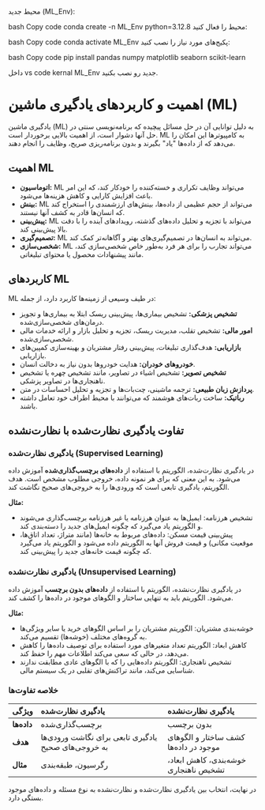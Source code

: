 محیط جدید (ML_Env):

bash
Copy code
conda create -n ML_Env python=3.12.8
محیط را فعال کنید:

bash
Copy code
conda activate ML_Env
پکیج‌های مورد نیاز را نصب کنید:

bash
Copy code
pip install pandas numpy matplotlib seaborn scikit-learn

داخل vs code 
kernal ML_Env
جدید رو نصب بکنید.

# اهمیت و کاربردهای یادگیری ماشین (ML)

یادگیری ماشین (ML) به دلیل توانایی آن در حل مسائل پیچیده که برنامه‌نویسی سنتی در حل آنها دشوار است، از اهمیت بالایی برخوردار است. ML به کامپیوترها این امکان را می‌دهد که از داده‌ها "یاد" بگیرند و بدون برنامه‌ریزی صریح، وظایف را انجام دهند.

## اهمیت ML

*   **اتوماسیون:** ML می‌تواند وظایف تکراری و خسته‌کننده را خودکار کند، که این امر باعث افزایش کارایی و کاهش هزینه‌ها می‌شود.
*   **بینش:** ML می‌تواند از حجم عظیمی از داده‌ها، بینش‌های ارزشمندی را استخراج کند که انسان‌ها قادر به کشف آنها نیستند.
*   **پیش‌بینی:** ML می‌تواند با تجزیه و تحلیل داده‌های گذشته، رویدادهای آینده را با دقت بالا پیش‌بینی کند.
*   **تصمیم‌گیری:** ML می‌تواند به انسان‌ها در تصمیم‌گیری‌های بهتر و آگاهانه‌تر کمک کند.
*   **شخصی‌سازی:** ML می‌تواند تجارب را برای هر فرد به‌طور خاص شخصی‌سازی کند، مانند پیشنهادات محصول یا محتوای تبلیغاتی.

## کاربردهای ML

ML در طیف وسیعی از زمینه‌ها کاربرد دارد، از جمله:

*   **تشخیص پزشکی:** تشخیص بیماری‌ها، پیش‌بینی ریسک ابتلا به بیماری‌ها و تجویز درمان‌های شخصی‌سازی‌شده.
*   **امور مالی:** تشخیص تقلب، مدیریت ریسک، تجزیه و تحلیل بازار و ارائه خدمات مالی شخصی‌سازی‌شده.
*   **بازاریابی:** هدف‌گذاری تبلیغات، پیش‌بینی رفتار مشتریان و بهینه‌سازی کمپین‌های بازاریابی.
*   **خودروهای خودران:** هدایت خودروها بدون نیاز به دخالت انسان.
*   **تشخیص تصویر:** تشخیص اشیاء در تصاویر، مانند تشخیص چهره یا تشخیص ناهنجاری‌ها در تصاویر پزشکی.
*   **پردازش زبان طبیعی:** ترجمه ماشینی، چت‌بات‌ها و تجزیه و تحلیل احساسات در متن.
*   **رباتیک:** ساخت ربات‌های هوشمند که می‌توانند با محیط اطراف خود تعامل داشته باشند.

## تفاوت یادگیری نظارت‌شده با نظارت‌نشده

### یادگیری نظارت‌شده (Supervised Learning)

در یادگیری نظارت‌شده، الگوریتم با استفاده از **داده‌های برچسب‌گذاری‌شده** آموزش داده می‌شود. به این معنی که برای هر نمونه داده، خروجی مطلوب مشخص است. هدف الگوریتم، یادگیری تابعی است که ورودی‌ها را به خروجی‌های صحیح نگاشت کند.

**مثال:**

*   تشخیص هرزنامه: ایمیل‌ها به عنوان هرزنامه یا غیر هرزنامه برچسب‌گذاری می‌شوند و الگوریتم یاد می‌گیرد که چگونه ایمیل‌های جدید را دسته‌بندی کند.
*   پیش‌بینی قیمت مسکن: داده‌های مربوط به خانه‌ها (مانند متراژ، تعداد اتاق‌ها، موقعیت مکانی) و قیمت فروش آنها به الگوریتم داده می‌شود و الگوریتم یاد می‌گیرد که چگونه قیمت خانه‌های جدید را پیش‌بینی کند.

### یادگیری نظارت‌نشده (Unsupervised Learning)

در یادگیری نظارت‌نشده، الگوریتم با استفاده از **داده‌های بدون برچسب** آموزش داده می‌شود. الگوریتم باید به تنهایی ساختار و الگوهای موجود در داده‌ها را کشف کند.

**مثال:**

*   خوشه‌بندی مشتریان: الگوریتم مشتریان را بر اساس الگوهای خرید یا سایر ویژگی‌ها به گروه‌های مختلف (خوشه‌ها) تقسیم می‌کند.
*   کاهش ابعاد: الگوریتم تعداد متغیرهای مورد استفاده برای توصیف داده‌ها را کاهش می‌دهد، در حالی که سعی می‌کند اطلاعات مهم را حفظ کند.
*   تشخیص ناهنجاری: الگوریتم داده‌هایی را که با الگوهای عادی مطابقت ندارند شناسایی می‌کند، مانند تراکنش‌های تقلبی در یک سیستم مالی.

### خلاصه تفاوت‌ها

| ویژگی           | یادگیری نظارت‌شده                 | یادگیری نظارت‌نشده                 |
| :-------------- | :-------------------------------- | :-------------------------------- |
| **داده‌ها**     | برچسب‌گذاری‌شده                   | بدون برچسب                         |
| **هدف**         | یادگیری تابعی برای نگاشت ورودی‌ها به خروجی‌های صحیح | کشف ساختار و الگوهای موجود در داده‌ها |
| **مثال**        | رگرسیون، طبقه‌بندی                  | خوشه‌بندی، کاهش ابعاد، تشخیص ناهنجاری |

در نهایت، انتخاب بین یادگیری نظارت‌شده و نظارت‌نشده به نوع مسئله و داده‌های موجود بستگی دارد.